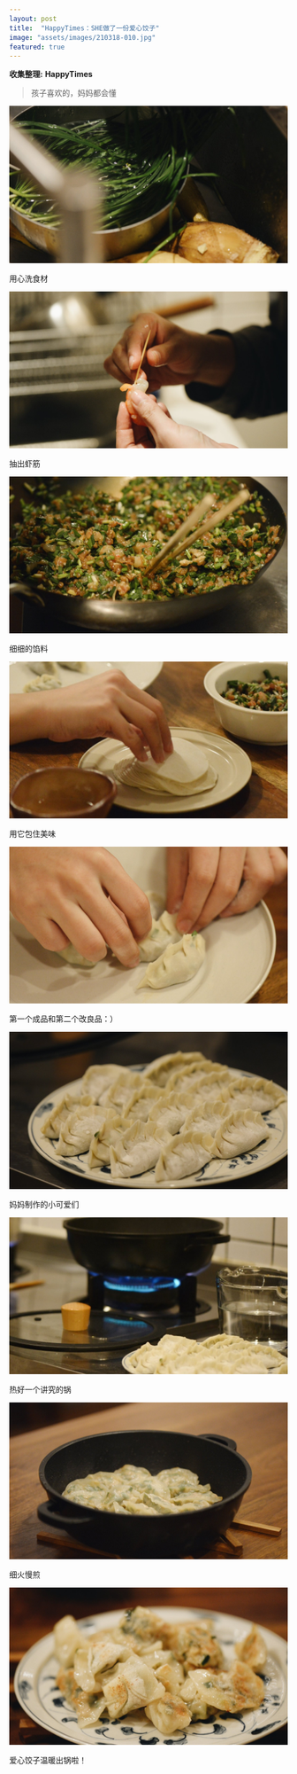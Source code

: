 ```yaml
---
layout: post
title:  "HappyTimes：SHE做了一份爱心饺子"
image: "assets/images/210318-010.jpg"
featured: true
---
```


**收集整理:** **HappyTimes**  

> 孩子喜欢的，妈妈都会懂

![001](../assets/images/210318-001.jpg)  

用心洗食材  

![002](../assets/images/210318-002.jpg)  

抽出虾筋  

![003](../assets/images/210318-003.jpg)  

细细的馅料

![004](../assets/images/210318-004.jpg)  

用它包住美味  

![005](../assets/images/210318-005.jpg)  

第一个成品和第二个改良品：）

![007](../assets/images/210318-007.jpg)  

妈妈制作的小可爱们

![008](../assets/images/210318-008.jpg)  

热好一个讲究的锅

![009](../assets/images/210318-009.jpg)  

细火慢煎

![010](../assets/images/210318-010.jpg)  

爱心饺子温暖出锅啦！  
